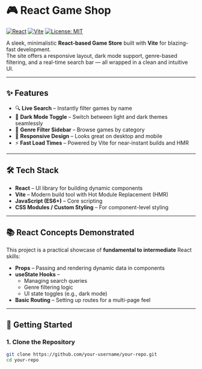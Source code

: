 # 🎮 React Game Shop

[![React](https://img.shields.io/badge/React-20232A?style=for-the-badge&logo=react&logoColor=61dafb)](https://react.dev/)
[![Vite](https://img.shields.io/badge/Vite-646CFF?style=for-the-badge&logo=vite&logoColor=white)](https://vitejs.dev/)
[![License: MIT](https://img.shields.io/badge/License-MIT-green.svg?style=for-the-badge)](LICENSE)

A sleek, minimalistic **React-based Game Store** built with **Vite** for blazing-fast development.  
The site offers a responsive layout, dark mode support, genre-based filtering, and a real-time search bar — all wrapped in a clean and intuitive UI.

---

## ✨ Features

- 🔍 **Live Search** – Instantly filter games by name
- 🌙 **Dark Mode Toggle** – Switch between light and dark themes seamlessly
- 📂 **Genre Filter Sidebar** – Browse games by category
- 📱 **Responsive Design** – Looks great on desktop and mobile
- ⚡ **Fast Load Times** – Powered by Vite for near-instant builds and HMR

---

## 🛠️ Tech Stack

- **React** – UI library for building dynamic components
- **Vite** – Modern build tool with Hot Module Replacement (HMR)
- **JavaScript (ES6+)** – Core scripting
- **CSS Modules / Custom Styling** – For component-level styling

---

## 📚 React Concepts Demonstrated

This project is a practical showcase of **fundamental to intermediate** React skills:

- **Props** – Passing and rendering dynamic data in components
- **useState Hooks** –
  - Managing search queries
  - Genre filtering logic
  - UI state toggles (e.g., dark mode)
- **Basic Routing** – Setting up routes for a multi-page feel

---

## 🚀 Getting Started

### 1. Clone the Repository

```bash
git clone https://github.com/your-username/your-repo.git
cd your-repo
```
